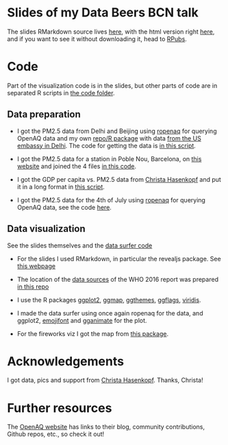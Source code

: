 Slides of my Data Beers BCN talk
================================

The slides RMarkdown source lives [here](slides.Rmd), with the html version right [here](slides.html), and if you want to see it without downloading it, head to [RPubs](http://rpubs.com/masalmon/databeersbcn).

# Code

Part of the visualization code is in the slides, but other parts of code are in separated R scripts in [the code folder](code/).

## Data preparation

* I got the PM2.5 data from Delhi and Beijing using [ropenaq](https://github.com/ropensci/ropenaq) for querying OpenAQ data and my own [repo/R package](https://github.com/masalmon/usaqmindia) with data [from the US embassy in Delhi](https://in.usembassy.gov/embassy-consulates/new-delhi/air-quality-data/). The code for getting the data is [in this script](code/get_data_delhi_beijing_pm25.R).

* I got the PM2.5 data for a station in Poble Nou, Barcelona, on [this website](http://dtes.gencat.cat/icqa/) and joined the 4 files [in this code](code/prepare_data_barcelona_pm25.R).

* I got the GDP per capita vs. PM2.5 data from [Christa Hasenkopf](https://github.com/RocketD0g) and put it in a long format in [this script](code/prepare_data_gdp_pm25.R).

* I got the PM2.5 data for the 4th of July using [ropenaq](https://github.com/ropensci/ropenaq) for querying OpenAQ data, see the code [here](code/get_data_us_fourth_of_july.R).

## Data visualization

See the slides themselves and the [data surfer code](code/make_data_surfer.R)

* For the slides I used RMarkdown, in particular the revealjs package. See [this webpage](http://rmarkdown.rstudio.com/revealjs_presentation_format.html)

* The location of the [data sources](http://www.who.int/phe/health_topics/outdoorair/databases/cities/en/) of the WHO 2016 report was prepared [in this repo](https://github.com/masalmon/who_aq_db)

* I use the R packages [ggplot2](https://github.com/tidyverse/ggplot2), [ggmap](https://github.com/dkahle/ggmap), [ggthemes](https://github.com/jrnold/ggthemes),
[ggflags](https://github.com/baptiste/ggflags),
[viridis](https://github.com/sjmgarnier/viridis).

* I made the data surfer using once again ropenaq for the data, and ggplot2, [emojifont](https://github.com/GuangchuangYu/emojifont) and [gganimate](https://github.com/dgrtwo/gganimate) for the plot. 

* For the fireworks viz I got the map from [this package](https://github.com/hrbrmstr/albersusa).

# Acknowledgements

I got data, pics and support from [Christa Hasenkopf](https://github.com/RocketD0g). Thanks, Christa!

# Further resources

The [OpenAQ website](https://openaq.org/) has links to their blog, community contributions, Github repos, etc., so check it out!

